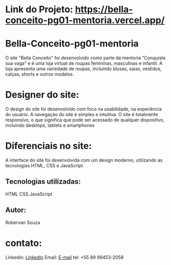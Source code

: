 # Link do Projeto: https://bella-conceito-pg01-mentoria.vercel.app/

# Bella-Conceito-pg01-mentoria
O site "Bella Conceito" foi desenvolvido como parte da mentoria "Conquiste sua vaga" e é uma loja virtual de roupas femininas, masculinas e infantil. A loja apresenta uma variedade de roupas, incluindo blusas, saias, vestidos, calças, shorts e outros modelos.

# Designer do site: 
O design do site foi desenvolvido com foco na usabilidade, na experiência do usuário. A navegação do site é simples e intuitiva.
O site é totalmente responsivo, o que significa que pode ser acessado de qualquer dispositivo, incluindo desktops, tablets e smartphones

# Diferenciais no site: 
A interface do site foi desenvolvida com um design moderno, utilizando as tecnologias HTML, CSS e JavaScript.

## Tecnologias utilizadas:
HTML
CSS
JavaScript

## Autor:
Robervan Souza

# contato:
Linkedin: [LinkedIn](https://www.linkedin.com/in/robervan-souza/)
Email: [E-mail](mailto:rob.robervan@hotmail.com)
tel:  +55 89 99453-2058
